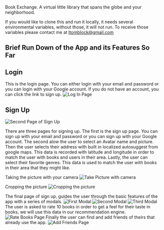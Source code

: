 Book Exchange. A virtual little library that spans the globe and your neighborhood.

If you would like to clone this and run it locally, it needs several environmental variables, without those, it will not run.  To receive those variables please contact me at <ltomblock@gmail.com>

## Brief Run Down of the App and its Features So Far

## Login

This is the login page.  You can either login with your email and password or you can login with your Google account.  If you do not have an account, you can click the link to sign up.
![Log In Page](/LogIn.png)

## Sign Up

![Second Page of Sign Up](/signUp2.png)

There are three pages for signing up.  The first is the sign up page.  You can sign up with your email and password or you can sign up with your Google account. The second alow the user to select an Avatar name and picture.  Then the user selects their address with built in localized autosuggest from google maps. This data is recorded with latitude and longitude in order to match the user with books and users in their area.  Lastly, the user can select their favorite genres.  This data is used to match the user with books in their area that they might like.

Taking the picture with your camera
![Take Picture with camera](/takeAviPic.png)

Cropping the picture
![Cropping the picture](/cropPhoto.png)

The final page of sign up, guides the user through the basic features of the app with a series of modals.
![First Modal](/modal1.png)
![Second Modal](/modal2.png)
![Third Modal](/modal3.png)
The user is asked to rate 10 books in order to get a feel for their taste in books, we will use this data in our recommendation engine.
![Rate Books Page](/rateBooks.png)
Finally the user can find and add friends of theirs that already use the app.
![Add Friends Page](/FindFriends.png)

